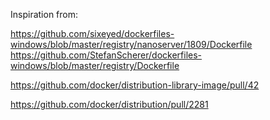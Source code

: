 Inspiration from:

https://github.com/sixeyed/dockerfiles-windows/blob/master/registry/nanoserver/1809/Dockerfile
https://github.com/StefanScherer/dockerfiles-windows/blob/master/registry/Dockerfile

https://github.com/docker/distribution-library-image/pull/42

https://github.com/docker/distribution/pull/2281
